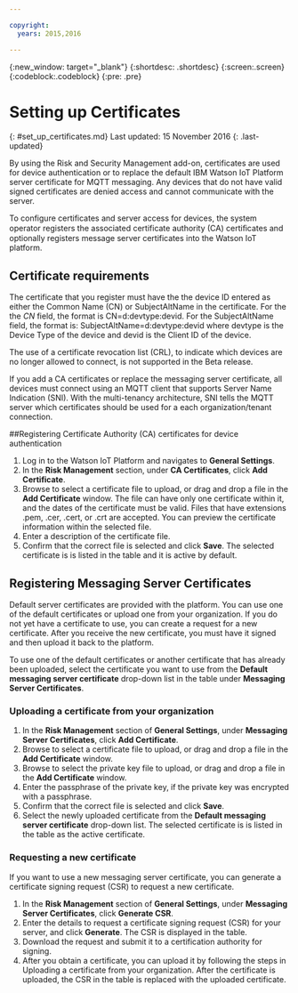 ```yaml
---

copyright:
  years: 2015,2016

---
```


{:new_window: target="\_blank"}
{:shortdesc: .shortdesc}
{:screen:.screen}
{:codeblock:.codeblock}
{:pre: .pre}

# Setting up Certificates
{: #set_up_certificates.md}
Last updated: 15 November 2016
{: .last-updated}

By using the Risk and Security Management add-on, certificates are used for device authentication or to replace the default IBM Watson IoT Platform server certificate for MQTT messaging. Any devices that do not have valid signed certificates are denied access and cannot communicate with the server.

To configure certificates and server access for devices, the system operator registers the associated certificate authority (CA) certiﬁcates and optionally registers message server certificates into the Watson IoT platform.

## Certificate requirements

The certificate that you register must have the the device ID entered as either the Common Name (CN) or SubjectAltName in the certificate. For the the *CN* field, the format is CN=d:devtype:devid. For the SubjectAltName field, the format is: SubjectAltName=d:devtype:devid where devtype is the Device Type of the device and devid is the Client ID of the device.

The use of a certificate revocation list (CRL), to indicate which devices are no longer allowed to connect, is not supported in the Beta release.

If you add a CA certificates or replace the messaging server certificate, all devices must connect using an MQTT client that supports Server Name Indication (SNI). With the multi-tenancy architecture, SNI tells the MQTT server which certificates should be used for a each organization/tenant connection.

##Registering Certificate Authority (CA) certificates for device authentication

1. Log in to the Watson IoT Platform and navigates to **General Settings**.
2. In the **Risk Management** section, under **CA Certificates**, click **Add Certificate**.
3. Browse to select a certificate file to upload, or drag and drop a file in the **Add Certificate** window. The file can have only one certificate within it, and the dates of the certificate must be valid. Files that have extensions .pem, .cer, .cert, or .crt are accepted. You can preview the certificate information within the selected file.
4. Enter a description of the certificate file.
5. Confirm that the correct file is selected and click **Save**. The selected certificate is is listed in the
table and it is active by default.

## Registering Messaging Server Certificates

Default server certificates are provided with the platform. You can use one of the default certificates or upload one from your organization. If you do not yet have a certificate to use, you can create a request for a new certificate. After you receive the new certificate, you must have it signed and then upload it back to the platform.

To use one of the default certificates or another certificate that has already been uploaded, select the certificate you want to use from the **Default messaging server certificate** drop-down list in the table under **Messaging Server Certificates**.

### <a name="upload"> </a> Uploading a certificate from your organization

1. In the **Risk Management** section of **General Settings**, under **Messaging Server Certificates**, click **Add Certificate**.
2. Browse to select a certificate file to upload, or drag and drop a file in the **Add Certificate** window.
3. Browse to select the private key file to upload, or drag and drop a file in the **Add Certificate** window.  
4. Enter the passphrase of the private key, if the private key was encrypted with a passphrase.
5. Confirm that the correct file is selected and click **Save**.
6. Select the newly uploaded certificate from the **Default messaging server certificate** drop-down list. The selected certificate is is listed in the table as the active certificate.


### Requesting a new certificate

 If you want to use a new messaging server certificate, you can generate a certificate signing request (CSR) to request a new certificate.

 1. In the **Risk Management** section of **General Settings**, under **Messaging Server Certificates**, click **Generate CSR**.
 2. Enter the details to request a certificate signing request (CSR) for your server, and click **Generate**. The CSR is displayed in the table.
 3. Download the request and submit it to a certification authority for signing.
 4. After you obtain a certificate, you can upload it by following the steps in Uploading a certificate from your organization. After the certificate is uploaded, the CSR in the table is replaced with the uploaded certificate.
